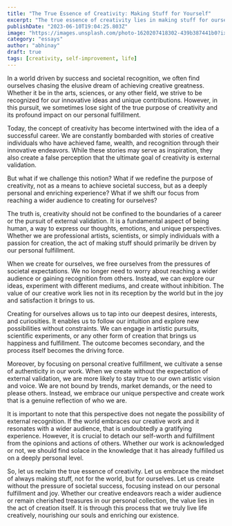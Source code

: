 ```yaml
---
title: "The True Essence of Creativity: Making Stuff for Yourself"
excerpt: "The true essence of creativity lies in making stuff for ourselves, not for societal success. Discover the joy of creating without external validation in this article"
publishDate: "2023-06-10T19:04:25.803Z"
image: "https://images.unsplash.com/photo-1620207418302-439b387441b0?ixlib=rb-4.0.3&ixid=M3wxMjA3fDB8MHxwaG90by1wYWdlfHx8fGVufDB8fHx8fA%3D%3D&auto=format&fit=crop&w=1920&q=100"
category: "essays"
author: "abhinay"
draft: true
tags: [creativity, self-improvement, life]
---
```


In a world driven by success and societal recognition, we often find ourselves chasing the elusive dream of achieving creative greatness. Whether it be in the arts, sciences, or any other field, we strive to be recognized for our innovative ideas and unique contributions. However, in this pursuit, we sometimes lose sight of the true purpose of creativity and its profound impact on our personal fulfillment.

Today, the concept of creativity has become intertwined with the idea of a successful career. We are constantly bombarded with stories of creative individuals who have achieved fame, wealth, and recognition through their innovative endeavors. While these stories may serve as inspiration, they also create a false perception that the ultimate goal of creativity is external validation.

But what if we challenge this notion? What if we redefine the purpose of creativity, not as a means to achieve societal success, but as a deeply personal and enriching experience? What if we shift our focus from reaching a wider audience to creating for ourselves?

The truth is, creativity should not be confined to the boundaries of a career or the pursuit of external validation. It is a fundamental aspect of being human, a way to express our thoughts, emotions, and unique perspectives. Whether we are professional artists, scientists, or simply individuals with a passion for creation, the act of making stuff should primarily be driven by our personal fulfillment.

When we create for ourselves, we free ourselves from the pressures of societal expectations. We no longer need to worry about reaching a wider audience or gaining recognition from others. Instead, we can explore our ideas, experiment with different mediums, and create without inhibition. The value of our creative work lies not in its reception by the world but in the joy and satisfaction it brings to us.

Creating for ourselves allows us to tap into our deepest desires, interests, and curiosities. It enables us to follow our intuition and explore new possibilities without constraints. We can engage in artistic pursuits, scientific experiments, or any other form of creation that brings us happiness and fulfillment. The outcome becomes secondary, and the process itself becomes the driving force.

Moreover, by focusing on personal creative fulfillment, we cultivate a sense of authenticity in our work. When we create without the expectation of external validation, we are more likely to stay true to our own artistic vision and voice. We are not bound by trends, market demands, or the need to please others. Instead, we embrace our unique perspective and create work that is a genuine reflection of who we are.

It is important to note that this perspective does not negate the possibility of external recognition. If the world embraces our creative work and it resonates with a wider audience, that is undoubtedly a gratifying experience. However, it is crucial to detach our self-worth and fulfillment from the opinions and actions of others. Whether our work is acknowledged or not, we should find solace in the knowledge that it has already fulfilled us on a deeply personal level.

So, let us reclaim the true essence of creativity. Let us embrace the mindset of always making stuff, not for the world, but for ourselves. Let us create without the pressure of societal success, focusing instead on our personal fulfillment and joy. Whether our creative endeavors reach a wider audience or remain cherished treasures in our personal collection, the value lies in the act of creation itself. It is through this process that we truly live life creatively, nourishing our souls and enriching our existence.
